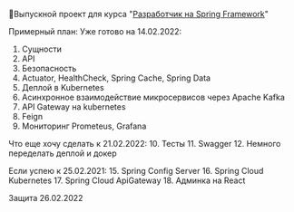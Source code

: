 🔖Выпускной проект для курса "[Разработчик на Spring Framework](https://otus.ru/lessons/javaspring/)"

Примерный план:
Уже готово на 14.02.2022:
1. Сущности
2. API
3. Безопасность
4. Actuator, HealthCheck, Spring Cache, Spring Data
5. Деплой в Kubernetes
6. Асинхронное взаимодействие микросервисов через Apache Kafka
7. API Gateway на kubernetes
8. Feign
9. Мониторинг Prometeus, Grafana

Что еще хочу сделать к 21.02.2022:
10. Тесты
11. Swagger
12. Немного переделать деплой и докер

Если успею к 25.02.2021:
15. Spring Config Server
16. Spring Cloud Kubernetes
17. Spring Cloud ApiGateway
18. Админка на React

Защита 26.02.2022
